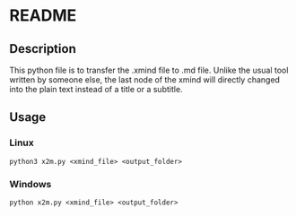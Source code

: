 # README

## Description

This python file is to transfer the .xmind file to .md file. Unlike the usual tool written by someone else, the last node of the xmind will directly changed into the plain text instead of a title or a subtitle. 

## Usage

### Linux

```shell
python3 x2m.py <xmind_file> <output_folder>
```

 ### Windows

```power
python x2m.py <xmind_file> <output_folder>
```

